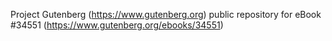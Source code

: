 Project Gutenberg (https://www.gutenberg.org) public repository for eBook #34551 (https://www.gutenberg.org/ebooks/34551)
